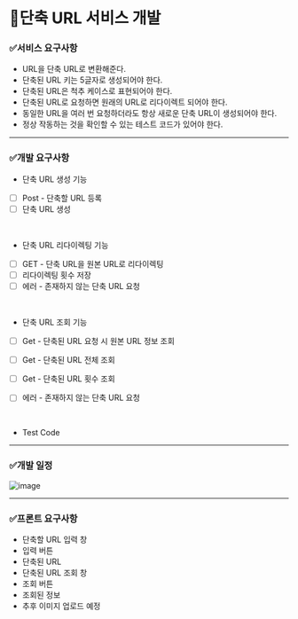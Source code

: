 # 📌단축 URL 서비스 개발

### ✅서비스 요구사항
- URL을 단축 URL로 변환해준다.
- 단축된 URL 키는 5글자로 생성되어야 한다.
- 단축된 URL은 척추 케이스로 표현되어야 한다.
- 단축된 URL로 요청하면 원래의 URL로 리다이렉트 되어야 한다.
- 동일한 URL을 여러 번 요청하더라도 항상 새로운 단축 URL이 생성되어야 한다.
- 정상 작동하는 것을 확인할 수 있는 테스트 코드가 있어야 한다.
  
----

### ✅개발 요구사항
- 단축 URL 생성 기능
- [ ] Post - 단축할 URL 등록
- [ ] 단축 URL 생성
  
<br>

  
- 단축 URL 리다이렉팅 기능
- [ ] GET - 단축 URL을 원본 URL로 리다이렉팅
- [ ] 리다이렉팅 횟수 저장
- [ ] 에러 - 존재하지 않는 단축 URL 요청

<br>

- 단축 URL 조회 기능
- [ ] Get - 단축된 URL 요청 시 원본 URL 정보 조회
- [ ] Get - 단축된 URL 전체 조회
- [ ] Get - 단축된 URL 횟수 조회
- [ ] 에러 - 존재하지 않는 단축 URL 요청
 
  <br>

- Test Code

----

### ✅개발 일정 
![image](https://github.com/user-attachments/assets/815e7529-42b7-4761-a6bd-2242d3e169a2)


---- 

### ✅프론트 요구사항
- 단축할 URL 입력 창
- 입력 버튼
- 단축된 URL
- 단축된 URL 조회 창
- 조회 버튼
- 조회된 정보
- 추후 이미지 업로드 예정
